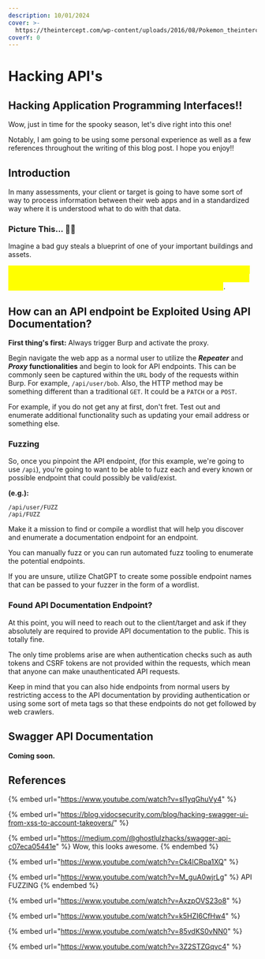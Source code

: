 ```yaml
---
description: 10/01/2024
cover: >-
  https://theintercept.com/wp-content/uploads/2016/08/Pokemon_theintercept_01.gif?fit=1439%2C720
coverY: 0
---
```


# Hacking API's

## Hacking Application Programming Interfaces!!

Wow, just in time for the spooky season, let's dive right into this one!

Notably, I am going to be using some personal experience as well as a few references throughout the writing of this blog post. I hope you enjoy!!

## Introduction

In many assessments, your client or target is going to have some sort of way to process information between their web apps and in a standardized way where it is understood what to do with that data.

### Picture This... 👀💭

Imagine a bad guy steals a blueprint of one of your important buildings and assets.&#x20;

<mark style="color:yellow;">Similarly, if an attacker was able to find API documentation for one of your API's and web applications, they would slowly, but surely, start to begin to understand how your API works as well as how it can be exploited</mark>.&#x20;

## How can an API endpoint be Exploited Using API Documentation?

**First thing's first:** Always trigger Burp and activate the proxy.

Begin navigate the web app as a normal user to utilize the _**Repeater**_ and _**Proxy**_**&#x20;functionalities** and begin to look for API endpoints. This can be commonly seen be captured within the `URL` body of the requests within Burp. For example, `/api/user/bob`. Also, the HTTP method may be something different than a traditional `GET`. It could be a `PATCH` or a `POST`.&#x20;

For example, if you do not get any at first, don't fret. Test out and enumerate additional functionality such as updating your email address or something else.&#x20;

### Fuzzing

So, once you pinpoint the API endpoint, (for this example, we're going to use `/api`), you're going to want to be able to fuzz each and every known or possible endpoint that could possibly be valid/exist.&#x20;

**(e.g.):**

```
/api/user/FUZZ
/api/FUZZ
```

Make it a mission to find or compile a wordlist that will help you discover and enumerate a documentation endpoint for an endpoint.&#x20;

You can manually fuzz or you can run automated fuzz tooling to enumerate the potential endpoints.

If you are unsure, utilize ChatGPT to create some possible endpoint names that can be passed to your fuzzer in the form of a wordlist.&#x20;

### Found API Documentation Endpoint?

At this point, you will need to reach out to the client/target and ask if they absolutely are required to provide API documentation to the public. This is totally fine.&#x20;

The only time problems arise are when authentication checks such as auth tokens and CSRF tokens are not provided within the requests, which mean that anyone can make unauthenticated API requests.

Keep in mind that you can also hide endpoints from normal users by restricting access to the API documentation by providing authentication or using some sort of meta tags so that these endpoints do not get followed by web crawlers.&#x20;

## Swagger API Documentation

**Coming soon.**

## References

{% embed url="https://www.youtube.com/watch?v=sl1yqGhuVy4" %}

{% embed url="https://blog.vidocsecurity.com/blog/hacking-swagger-ui-from-xss-to-account-takeovers/" %}

{% embed url="https://medium.com/@ghostlulzhacks/swagger-api-c07eca05441e" %}
Wow, this looks awesome.
{% endembed %}

{% embed url="https://www.youtube.com/watch?v=Ck4lCRpa1XQ" %}

{% embed url="https://www.youtube.com/watch?v=M_guA0wjrLg" %}
API FUZZING
{% endembed %}

{% embed url="https://www.youtube.com/watch?v=AxzpOVS23o8" %}

{% embed url="https://www.youtube.com/watch?v=k5HZI6CfHw4" %}

{% embed url="https://www.youtube.com/watch?v=85vdKS0vNN0" %}

{% embed url="https://www.youtube.com/watch?v=3Z2STZGqvc4" %}
